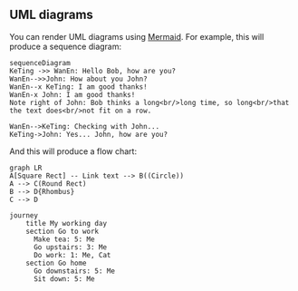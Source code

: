 ## UML diagrams

You can render UML diagrams using [Mermaid](https://mermaidjs.github.io/). For example, this will produce a sequence diagram:

```mermaid
sequenceDiagram
KeTing ->> WanEn: Hello Bob, how are you?
WanEn-->>John: How about you John?
WanEn--x KeTing: I am good thanks!
WanEn-x John: I am good thanks!
Note right of John: Bob thinks a long<br/>long time, so long<br/>that the text does<br/>not fit on a row.

WanEn-->KeTing: Checking with John...
KeTing->John: Yes... John, how are you?
```

And this will produce a flow chart:

```mermaid
graph LR
A[Square Rect] -- Link text --> B((Circle))
A --> C(Round Rect)
B --> D{Rhombus}
C --> D
```

```mermaid
journey
    title My working day
    section Go to work
      Make tea: 5: Me
      Go upstairs: 3: Me
      Do work: 1: Me, Cat
    section Go home
      Go downstairs: 5: Me
      Sit down: 5: Me
```
